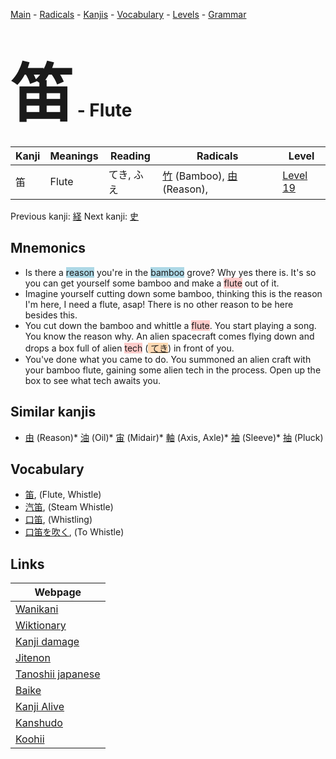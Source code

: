 <style> bigfont {font-size: 100px}</style>
[Main](../index.md) -
[Radicals](../radicals.md) -
[Kanjis](../kanjis.md) -
[Vocabulary](../vocabulary.md) -
[Levels](../levels.md) -
[Grammar](../grammar.md)
# <bigfont> 笛</bigfont> - Flute 

| Kanji | Meanings | Reading | Radicals | Level |
| --- | --- | --- | --- | --- |
| 笛 | Flute | てき, ふえ | [竹](../radicals/竹.md) (Bamboo), [由](../radicals/由.md) (Reason),  | [Level 19](../levels/wk_level19.md) |

Previous kanji: [経](経.md) Next kanji: [史](史.md) 

## Mnemonics
 * Is there a <span style="background-color:#ADD8E6"> reason</span> you're in the <span style="background-color:#ADD8E6"> bamboo</span> grove? Why yes there is. It's so you can get yourself some bamboo and make a <span style="background-color:#ffcccb"> flute</span> out of it.
* Imagine yourself cutting down some bamboo, thinking this is the reason I'm here, I need a flute, asap! There is no other reason to be here besides this.
* You cut down the bamboo and whittle a <span style="background-color:#ffcccb"> flute</span>. You start playing a song. You know the reason why. An alien spacecraft comes flying down and drops a box full of alien <span style="background-color:#ffcccb"> tech</span> (<span style="background-color:#fed8b1"> [てき](https://jisho.org/search/てき)</span>) in front of you. 
* You've done what you came to do. You summoned an alien craft with your bamboo flute, gaining some alien tech in the process. Open up the box to see what tech awaits you.


## Similar kanjis
 * [由](由.md) (Reason)* [油](油.md) (Oil)* [宙](宙.md) (Midair)* [軸](軸.md) (Axis, Axle)* [袖](袖.md) (Sleeve)* [抽](抽.md) (Pluck)


## Vocabulary
 * [笛](../vocabulary/笛.md), (Flute, Whistle)
* [汽笛](../vocabulary/笛.md), (Steam Whistle)
* [口笛](../vocabulary/笛.md), (Whistling)
* [口笛を吹く](../vocabulary/笛.md), (To Whistle)



## Links 

| Webpage |
| --- |
| [Wanikani          ](https://www.wanikani.com/kanji/笛) |
| [Wiktionary        ](https://en.wiktionary.org/wiki/笛) |
| [Kanji damage      ](http://www.kanjidamage.com/kanji/search?utf8=✓&q=笛) |
| [Jitenon           ](https://jitenon.com/kanji/笛) |
| [Tanoshii japanese ](https://www.tanoshiijapanese.com/dictionary/kanji.cfm?k=笛) |
| [Baike             ](https://baike.baidu.com/item/笛) |
| [Kanji Alive       ](https://app.kanjialive.com/笛) |
| [Kanshudo          ](https://www.kanshudo.com/searchmn?q=笛) |
| [Koohii            ](https://kanji.koohii.com/study/kanji/笛) |
